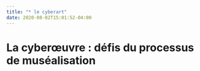 ```yaml
---
title: "* le cyberart"
date: 2020-08-02T15:01:52-04:00
---
```


# La cyberœuvre : défis du processus de muséalisation
